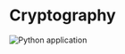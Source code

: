 # Cryptography

![Python application](https://github.com/Open-Dev-Community/Cryptography/workflows/Python%20application/badge.svg)
